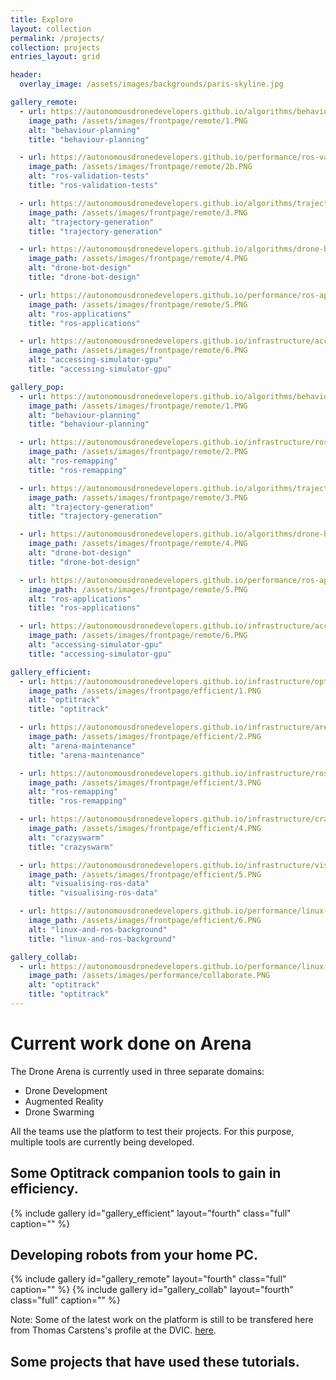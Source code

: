 ```yaml
---
title: Explore
layout: collection
permalink: /projects/
collection: projects
entries_layout: grid

header:
  overlay_image: /assets/images/backgrounds/paris-skyline.jpg

gallery_remote:
  - url: https://autonomousdronedevelopers.github.io/algorithms/behaviour-planning/
    image_path: /assets/images/frontpage/remote/1.PNG
    alt: "behaviour-planning"
    title: "behaviour-planning"

  - url: https://autonomousdronedevelopers.github.io/performance/ros-validation-tests/
    image_path: /assets/images/frontpage/remote/2b.PNG
    alt: "ros-validation-tests"
    title: "ros-validation-tests"

  - url: https://autonomousdronedevelopers.github.io/algorithms/trajectory-generation/
    image_path: /assets/images/frontpage/remote/3.PNG
    alt: "trajectory-generation"
    title: "trajectory-generation"

  - url: https://autonomousdronedevelopers.github.io/algorithms/drone-bot-design/
    image_path: /assets/images/frontpage/remote/4.PNG
    alt: "drone-bot-design"
    title: "drone-bot-design"

  - url: https://autonomousdronedevelopers.github.io/performance/ros-applications/
    image_path: /assets/images/frontpage/remote/5.PNG
    alt: "ros-applications"
    title: "ros-applications"

  - url: https://autonomousdronedevelopers.github.io/infrastructure/accessing-simulator-gpu/
    image_path: /assets/images/frontpage/remote/6.PNG
    alt: "accessing-simulator-gpu"
    title: "accessing-simulator-gpu"

gallery_pop:
  - url: https://autonomousdronedevelopers.github.io/algorithms/behaviour-planning/
    image_path: /assets/images/frontpage/remote/1.PNG
    alt: "behaviour-planning"
    title: "behaviour-planning"

  - url: https://autonomousdronedevelopers.github.io/infrastructure/ros-remapping-to-simulator/
    image_path: /assets/images/frontpage/remote/2.PNG
    alt: "ros-remapping"
    title: "ros-remapping"

  - url: https://autonomousdronedevelopers.github.io/algorithms/trajectory-generation/
    image_path: /assets/images/frontpage/remote/3.PNG
    alt: "trajectory-generation"
    title: "trajectory-generation"

  - url: https://autonomousdronedevelopers.github.io/algorithms/drone-bot-design/
    image_path: /assets/images/frontpage/remote/4.PNG
    alt: "drone-bot-design"
    title: "drone-bot-design"

  - url: https://autonomousdronedevelopers.github.io/performance/ros-applications/
    image_path: /assets/images/frontpage/remote/5.PNG
    alt: "ros-applications"
    title: "ros-applications"

  - url: https://autonomousdronedevelopers.github.io/infrastructure/accessing-simulator-gpu/
    image_path: /assets/images/frontpage/remote/6.PNG
    alt: "accessing-simulator-gpu"
    title: "accessing-simulator-gpu"

gallery_efficient:
  - url: https://autonomousdronedevelopers.github.io/infrastructure/optitrack/
    image_path: /assets/images/frontpage/efficient/1.PNG
    alt: "optitrack"
    title: "optitrack"

  - url: https://autonomousdronedevelopers.github.io/infrastructure/arena-maintenance/
    image_path: /assets/images/frontpage/efficient/2.PNG
    alt: "arena-maintenance"
    title: "arena-maintenance"

  - url: https://autonomousdronedevelopers.github.io/infrastructure/ros-remapping-to-simulator/
    image_path: /assets/images/frontpage/efficient/3.PNG
    alt: "ros-remapping"
    title: "ros-remapping"

  - url: https://autonomousdronedevelopers.github.io/infrastructure/crazyswarm-synchronisation/
    image_path: /assets/images/frontpage/efficient/4.PNG
    alt: "crazyswarm"
    title: "crazyswarm"

  - url: https://autonomousdronedevelopers.github.io/infrastructure/visualising-ros-data/
    image_path: /assets/images/frontpage/efficient/5.PNG
    alt: "visualising-ros-data"
    title: "visualising-ros-data"

  - url: https://autonomousdronedevelopers.github.io/performance/linux-and-ros-background/
    image_path: /assets/images/frontpage/efficient/6.PNG
    alt: "linux-and-ros-background"
    title: "linux-and-ros-background"

gallery_collab:
  - url: https://autonomousdronedevelopers.github.io/performance/linux-and-ros-background/
    image_path: /assets/images/performance/collaborate.PNG
    alt: "optitrack"
    title: "optitrack"
---
```


# Current work done on Arena

The Drone Arena is currently used in three separate domains:
- Drone Development
- Augmented Reality
- Drone Swarming

All the teams use the platform to test their projects.
For this purpose, multiple tools are currently being developed.

<h2>Some Optitrack companion tools to gain in efficiency.</h2>
{% include gallery id="gallery_efficient" layout="fourth" class="full" caption="" %}
<!--
{%
include figure
image_path="assets/images/frontpage/remotely-idea.PNG"
alt="dev-tutorials"
caption=" "
%}
-->

<h2></h2>
<h2>Developing robots from your home PC.</h2>
{% include gallery id="gallery_remote" layout="fourth" class="full" caption="" %}
<!--
{%
include figure
image_path="assets/images/frontpage/robots-idea.PNG"
alt="dev-tutorials"
caption=" "
%}-->
{% include gallery id="gallery_collab" layout="fourth" class="full" caption="" %}

Note: Some of the latest work on the platform is still to be transfered here from Thomas Carstens's profile at the DVIC. [here](https://dvic.devinci.fr/resource/members/thomas_carstens/).

<h2>Some projects that have used these tutorials.</h2>
